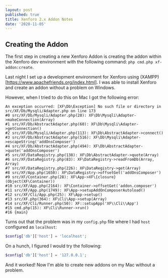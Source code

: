 ```yaml
---
layout: post
published: true
title: Xenforo 2.x Addon Notes
date: '2020-11-05'
---
```

## Creating the Addon

The first step in creating a new Xenforo Addon is creating the addon within the Xenforo dev environment with the following command: `php cmd.php xf-addon:create`. 

Last night I set up a development environment for Xenforo using (XAMPP)[https://www.apachefriends.org/index.html]. I was able to install Xenforo and create an addon without a problem on Windows. 

However, when I tried to do this on Mac I got the following error:

```
An exception occurred: [XF\Db\Exception] No such file or directory in src/XF/Db/Mysqli/Adapter.php on line 173
#0 src/XF/Db/Mysqli/Adapter.php(28): XF\Db\Mysqli\Adapter->makeConnection(Array)
#1 src/XF/Db/AbstractAdapter.php(60): XF\Db\Mysqli\Adapter->getConnection()
#2 src/XF/Db/Mysqli/Adapter.php(113): XF\Db\AbstractAdapter->connect()
#3 src/XF/Db/AbstractAdapter.php(516): XF\Db\Mysqli\Adapter->escapeString('addOnsComposer')
#4 src/XF/Db/AbstractAdapter.php(494): XF\Db\AbstractAdapter->quote('addOnsComposer')
#5 src/XF/DataRegistry.php(138): XF\Db\AbstractAdapter->quote(Array)
#6 src/XF/DataRegistry.php(83): XF\DataRegistry->readFromDb(Array, Array)
#7 src/XF/DataRegistry.php(226): XF\DataRegistry->get(Array)
#8 src/XF/App.php(1650): XF\DataRegistry->offsetGet('addOnsComposer')
#9 src/XF/Container.php(28): XF\App->XF\{closure}(Object(XF\Container))
#10 src/XF/App.php(2164): XF\Container->offsetGet('addon.composer')
#11 src/XF/App.php(1749): XF\App->setupAddOnComposerAutoload()
#12 src/XF/Cli/App.php(25): XF\App->setup()
#13 src/XF.php(364): XF\Cli\App->setup(Array)
#14 src/XF/Cli/Runner.php(50): XF::setupApp('XF\\Cli\\App')
#15 cmd.php(15): XF\Cli\Runner->run()
#16 {main}
```

Turns out that the problem was in my `config.php` file where I had `host` configured as `localhost`:

```php
$config['db']['host'] = 'localhost';
```

On a hunch, I figured I would try the following:

```php
$config['db']['host'] = '127.0.0.1';
```

And it worked! Now I'm able to create new addons on my Mac without a problem.